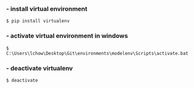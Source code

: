 ### - install virtual environment
```
$ pip install virtualenv
```


### - activate virtual environment in windows
```
$ C:\Users\lchow\Desktop\Git\environments\modelenv\Scripts\activate.bat
```

### - deactivate virtualenv
```
$ deactivate
```
